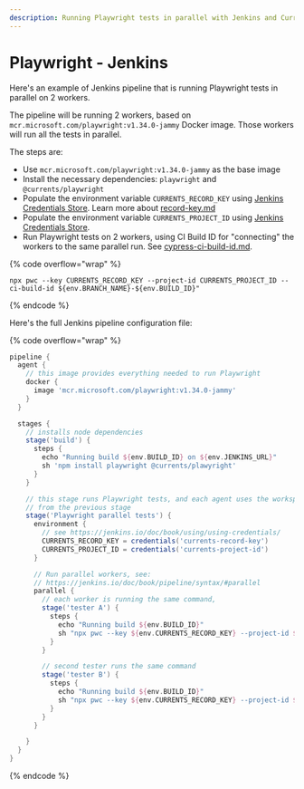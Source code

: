 ```yaml
---
description: Running Playwright tests in parallel with Jenkins and Currents Dashboard
---
```


# Playwright - Jenkins

Here's an example of Jenkins pipeline that is running Playwright tests in parallel on 2 workers.&#x20;

The pipeline will be running 2 workers, based on `mcr.microsoft.com/playwright:v1.34.0-jammy` Docker image. Those workers will run all the tests in parallel.

The steps are:

* Use `mcr.microsoft.com/playwright:v1.34.0-jammy` as the base image
* Install the necessary dependencies: `playwright` and `@currents/playwright`
* Populate the environment variable `CURRENTS_RECORD_KEY` using [Jenkins Credentials Store](https://jenkins.io/doc/book/using/using-credentials/). Learn more about [record-key.md](../guides/record-key.md "mention")
* Populate the environment variable `CURRENTS_PROJECT_ID` using [Jenkins Credentials Store](https://jenkins.io/doc/book/using/using-credentials/).
* Run Playwright tests on 2 workers, using CI Build ID for "connecting" the workers to the same parallel run. See [cypress-ci-build-id.md](../guides/cypress-ci-build-id.md "mention").

{% code overflow="wrap" %}
```
npx pwc --key CURRENTS_RECORD_KEY --project-id CURRENTS_PROJECT_ID --ci-build-id ${env.BRANCH_NAME}-${env.BUILD_ID}"
```
{% endcode %}

Here's the full Jenkins pipeline configuration file:

{% code overflow="wrap" %}
```groovy
pipeline {
  agent {
    // this image provides everything needed to run Playwright
    docker {
      image 'mcr.microsoft.com/playwright:v1.34.0-jammy'
    }
  }

  stages {
    // installs node dependencies
    stage('build') {
      steps {
        echo "Running build ${env.BUILD_ID} on ${env.JENKINS_URL}"
        sh 'npm install playwright @currents/plawyright'
      }
    }

    // this stage runs Playwright tests, and each agent uses the workspace
    // from the previous stage
    stage('Playwright parallel tests') {
      environment {
        // see https://jenkins.io/doc/book/using/using-credentials/
        CURRENTS_RECORD_KEY = credentials('currents-record-key')
        CURRENTS_PROJECT_ID = credentials('currents-project-id')
      }

      // Run parallel workers, see:
      // https://jenkins.io/doc/book/pipeline/syntax/#parallel
      parallel {
        // each worker is running the same command, 
        stage('tester A') {
          steps {
            echo "Running build ${env.BUILD_ID}"
            sh "npx pwc --key ${env.CURRENTS_RECORD_KEY} --project-id ${env.CURRENTS_RECORD_KEY} --ci-build-id ${env.BRANCH_NAME}-${env.BUILD_ID}"
          }
        }

        // second tester runs the same command
        stage('tester B') {
          steps {
            echo "Running build ${env.BUILD_ID}"
            sh "npx pwc --key ${env.CURRENTS_RECORD_KEY} --project-id ${env.CURRENTS_RECORD_KEY} --ci-build-id ${env.BRANCH_NAME}-${env.BUILD_ID}"
          }
        }
      }

    }
  }
}
```
{% endcode %}
